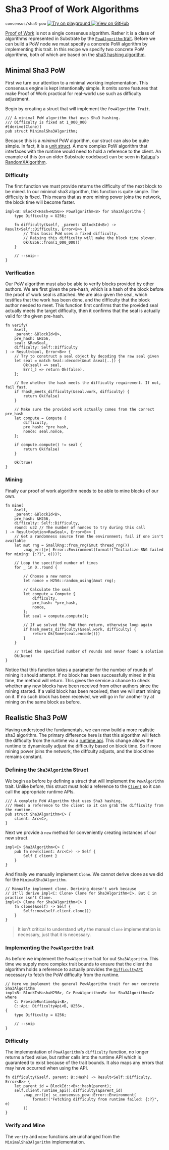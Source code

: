 # Sha3 Proof of Work Algorithms

`consensus/sha3-pow`
[
	![Try on playground](https://img.shields.io/badge/Playground-Try%20it!-brightgreen?logo=Parity%20Substrate)
](https://playground-staging.substrate.dev/?deploy=recipes&files=%2Fhome%2Fsubstrate%2Fworkspace%2Fconsensus%2Fsha3-pow%2Fsrc%2Flib.rs)
[
	![View on GitHub](https://img.shields.io/badge/Github-View%20Code-brightgreen?logo=github)
](https://github.com/substrate-developer-hub/recipes/tree/master/consensus/sha3-pow/src/lib.rs)

[Proof of Work](https://en.wikipedia.org/wiki/Proof_of_work) is not a single consensus algorithm.
Rather it is a class of algorithms represented in Substrate by the
[`PowAlgorithm` trait](https://crates.parity.io/sc_consensus_pow/trait.PowAlgorithm.html). Before we
can build a PoW node we must specify a concrete PoW algorithm by implementing this trait. In this
recipe we specify two concrete PoW algorithms, both of which are based on the
[sha3 hashing algorithm](https://en.wikipedia.org/wiki/SHA-3).

## Minimal Sha3 PoW

First we turn our attention to a minimal working implementation. This consensus engine is kept
intentionally simple. It omits some features that make Proof of Work practical for real-world use
such as difficulty adjustment.

Begin by creating a struct that will implement the `PowAlgorithm Trait`.

```rust, ignore
/// A minimal PoW algorithm that uses Sha3 hashing.
/// Difficulty is fixed at 1_000_000
#[derive(Clone)]
pub struct MinimalSha3Algorithm;
```

Because this is a _minimal_ PoW algorithm, our struct can also be quite simple. In fact, it is a
[unit struct](https://doc.rust-lang.org/rust-by-example/custom_types/structs.html). A more complex
PoW algorithm that interfaces with the runtime would need to hold a reference to the client. An
example of this (on an older Substrate codebase) can be seen in
[Kulupu](https://github.com/kulupu/kulupu/)'s
[RandomXAlgorithm](https://github.com/kulupu/kulupu/blob/3500b7f62fdf90be7608b2d813735a063ad1c458/pow/src/lib.rs#L137-L145).

### Difficulty

The first function we must provide returns the difficulty of the next block to be mined. In our
minimal sha3 algorithm, this function is quite simple. The difficulty is fixed. This means that as
more mining power joins the network, the block time will become faster.

```rust, ignore
impl<B: BlockT<Hash=H256>> PowAlgorithm<B> for Sha3Algorithm {
	type Difficulty = U256;

	fn difficulty(&self, _parent: &BlockId<B>) -> Result<Self::Difficulty, Error<B>> {
		// This basic PoW uses a fixed difficulty.
		// Raising this difficulty will make the block time slower.
		Ok(U256::from(1_000_000))
	}

	// --snip--
}
```

### Verification

Our PoW algorithm must also be able to verify blocks provided by other authors. We are first given
the pre-hash, which is a hash of the block before the proof of work seal is attached. We are also
given the seal, which testifies that the work has been done, and the difficulty that the block
author needed to meet. This function first confirms that the provided seal actually meets the target
difficulty, then it confirms that the seal is actually valid for the given pre-hash.

```rust, ignore
fn verify(
	&self,
	_parent: &BlockId<B>,
	pre_hash: &H256,
	seal: &RawSeal,
	difficulty: Self::Difficulty
) -> Result<bool, Error<B>> {
	// Try to construct a seal object by decoding the raw seal given
	let seal = match Seal::decode(&mut &seal[..]) {
		Ok(seal) => seal,
		Err(_) => return Ok(false),
	};

	// See whether the hash meets the difficulty requirement. If not, fail fast.
	if !hash_meets_difficulty(&seal.work, difficulty) {
		return Ok(false)
	}

	// Make sure the provided work actually comes from the correct pre_hash
	let compute = Compute {
		difficulty,
		pre_hash: *pre_hash,
		nonce: seal.nonce,
	};

	if compute.compute() != seal {
		return Ok(false)
	}

	Ok(true)
}
```

### Mining

Finally our proof of work algorithm needs to be able to mine blocks of our own.

```rust, ignore
fn mine(
	&self,
	_parent: &BlockId<B>,
	pre_hash: &H256,
	difficulty: Self::Difficulty,
	round: u32 // The number of nonces to try during this call
) -> Result<Option<RawSeal>, Error<B>> {
	// Get a randomness source from the environment; fail if one isn't available
	let mut rng = SmallRng::from_rng(&mut thread_rng())
		.map_err(|e| Error::Environment(format!("Initialize RNG failed for mining: {:?}", e)))?;

	// Loop the specified number of times
	for _ in 0..round {

		// Choose a new nonce
		let nonce = H256::random_using(&mut rng);

		// Calculate the seal
		let compute = Compute {
			difficulty,
			pre_hash: *pre_hash,
			nonce,
		};
		let seal = compute.compute();

		// If we solved the PoW then return, otherwise loop again
		if hash_meets_difficulty(&seal.work, difficulty) {
			return Ok(Some(seal.encode()))
		}
	}

	// Tried the specified number of rounds and never found a solution
	Ok(None)
}
```

Notice that this function takes a parameter for the number of rounds of mining it should attempt. If
no block has been successfully mined in this time, the method will return. This gives the service a
chance to check whether any new blocks have been received from other authors since the mining
started. If a valid block has been received, then we will start mining on it. If no such block has
been received, we will go in for another try at mining on the same block as before.

## Realistic Sha3 PoW

Having understood the fundamentals, we can now build a more realistic sha3 algorithm. The primary
difference here is that this algorithm will fetch the difficulty from the runtime via a
[runtime api](./runtime-api.md). This change allows the runtime to dynamically adjust the difficulty
based on block time. So if more mining power joins the network, the diffculty adjusts, and the
blocktime remains constant.

### Defining the `Sha3Algorithm` Struct

We begin as before by defining a struct that will implement the `PowAlgorithm` trait. Unlike before,
this struct must hold a reference to the
[`Client`](https://crates.parity.io/sc_service/client/struct.Client.html) so it can call the
appropriate runtime APIs.

```rust, ignore
/// A complete PoW Algorithm that uses Sha3 hashing.
/// Needs a reference to the client so it can grab the difficulty from the runtime.
pub struct Sha3Algorithm<C> {
	client: Arc<C>,
}
```

Next we provide a `new` method for conveniently creating instances of our new struct.

```rust, ignore
impl<C> Sha3Algorithm<C> {
	pub fn new(client: Arc<C>) -> Self {
		Self { client }
	}
}
```

And finally we manually implement `Clone`. We cannot derive clone as we did for the
`MinimalSha3Algorithm`.

```rust, ignore
// Manually implement clone. Deriving doesn't work because
// it'll derive impl<C: Clone> Clone for Sha3Algorithm<C>. But C in practice isn't Clone.
impl<C> Clone for Sha3Algorithm<C> {
	fn clone(&self) -> Self {
		Self::new(self.client.clone())
	}
}
```

> It isn't critical to understand _why_ the manual `Clone` implementation is necessary, just that it
> is necessary.

### Implementing the `PowAlgorithm` trait

As before we implement the `PowAlgorithm` trait for out `Sha3Algorithm`. This time we supply more
complex trait bounds to ensure that the client the algorithm holds a reference to actually provides
the [`DifficultyAPI`](https://crates.parity.io/sp_consensus_pow/trait.DifficultyApi.html) necessary
to fetch the PoW difficulty from the runtime.

```rust, ignore
// Here we implement the general PowAlgorithm trait for our concrete Sha3Algorithm
impl<B: BlockT<Hash=H256>, C> PowAlgorithm<B> for Sha3Algorithm<C> where
	C: ProvideRuntimeApi<B>,
	C::Api: DifficultyApi<B, U256>,
{
	type Difficulty = U256;

	// --snip
}
```

### Difficulty

The implementation of `PowAlgorithm`'s `difficulty` function, no longer returns a fxed value, but
rather calls into the runtime API which is guaranteed to exist because of the trait bounds. It also
maps any errors that may have occurred when using the API.

```rust, ignore
fn difficulty(&self, parent: B::Hash) -> Result<Self::Difficulty, Error<B>> {
	let parent_id = BlockId::<B>::hash(parent);
	self.client.runtime_api().difficulty(&parent_id)
		.map_err(|e| sc_consensus_pow::Error::Environment(
			format!("Fetching difficulty from runtime failed: {:?}", e)
		))
}
```

### Verify and Mine

The `verify` and `mine` functions are unchanged from the `MinimalSha3Algorithm` implementation.
